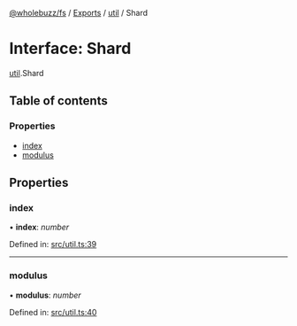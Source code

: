 [@wholebuzz/fs](../README.md) / [Exports](../modules.md) / [util](../modules/util.md) / Shard

# Interface: Shard

[util](../modules/util.md).Shard

## Table of contents

### Properties

- [index](util.shard.md#index)
- [modulus](util.shard.md#modulus)

## Properties

### index

• **index**: *number*

Defined in: [src/util.ts:39](https://github.com/wholebuzz/fs/blob/master/src/util.ts#L39)

___

### modulus

• **modulus**: *number*

Defined in: [src/util.ts:40](https://github.com/wholebuzz/fs/blob/master/src/util.ts#L40)
